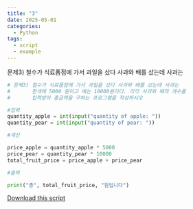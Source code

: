 ```yaml
---
title: "3"
date: 2025-05-01
categories:
  - Python
tags:
  - script
  - example
---
```


문제3) 철수가 식료품점에 가서 과일을 샀다 사과와 배를 샀는데 사과는

```python
# 문제3) 철수가 식료품점에 가서 과일을 샀다 사과와 배를 샀는데 사과는 
#       한개에 5000 원이고 배는 10000원이다. 각각 사과와 배의 개수를 
#       입력받아 총금액을 구하는 프로그램을 작성하시오

#입력
quantity_apple = int(input("quantity of apple: "))
quantity_pear = int(input("quantity of pear: "))

#계산

price_apple = quantity_apple * 5000
price_pear = quantity_pear * 10000
total_fruit_price = price_apple + price_pear

#출력

print("총", total_fruit_price, "원입니다")
```

[Download this script](/assets/files/ßäåßà«ßå½ßäîßàª3.py)
